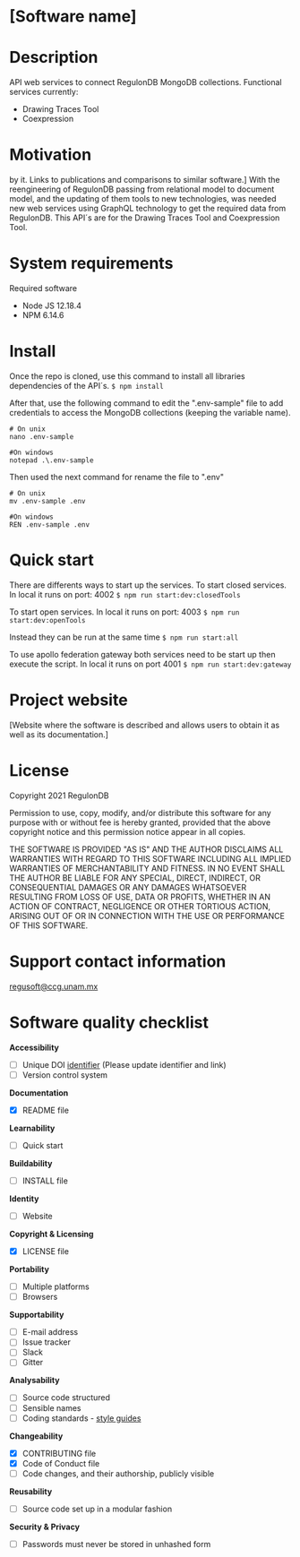 # [Software name]

# Description

API web services to connect RegulonDB MongoDB collections. Functional services currently:
- Drawing Traces Tool 
- Coexpression

# Motivation

by it. Links to publications and comparisons to similar software.]
With the reengineering of RegulonDB passing from relational model to document model, and the updating of them tools to new technologies, was needed new web services using GraphQL technology to get the required data from RegulonDB. This API´s are for the Drawing Traces Tool and Coexpression Tool.


# System requirements

Required software 
- Node JS 12.18.4 
- NPM 6.14.6

# Install 

Once the repo is cloned, use this command  to install all libraries dependencies of the API´s.
`$ npm install`

After that, use the following command to edit the ".env-sample" file to add credentials to access the MongoDB collections (keeping the variable name).
```
# On unix
nano .env-sample

#On windows
notepad .\.env-sample
```
Then used the next command for rename the file to ".env"
```
# On unix
mv .env-sample .env

#On windows
REN .env-sample .env
```


# Quick start

There are differents ways to start up the services.
To start closed services. In local it runs on port: 4002
    `$ npm run start:dev:closedTools`

To start open services. In local it runs on port: 4003
    `$ npm run start:dev:openTools`

Instead they can be run at the same time
    `$ npm run start:all`

To use apollo federation gateway both services need to be start up then execute the script. In local it runs on port 4001
    `$ npm run start:dev:gateway`



# Project website 

[Website where the software is described and allows users to obtain it as well as its documentation.]

# License

Copyright 2021 RegulonDB 

Permission to use, copy, modify, and/or distribute this software for any purpose with or without fee is hereby granted, provided that the above copyright notice and this permission notice appear in all copies.

THE SOFTWARE IS PROVIDED "AS IS" AND THE AUTHOR DISCLAIMS ALL WARRANTIES WITH REGARD TO THIS SOFTWARE INCLUDING ALL IMPLIED WARRANTIES OF MERCHANTABILITY AND FITNESS. IN NO EVENT SHALL THE AUTHOR BE LIABLE FOR ANY SPECIAL, DIRECT, INDIRECT, OR CONSEQUENTIAL DAMAGES OR ANY DAMAGES WHATSOEVER RESULTING FROM LOSS OF USE, DATA OR PROFITS, WHETHER IN AN ACTION OF CONTRACT, NEGLIGENCE OR OTHER TORTIOUS ACTION, ARISING OUT OF OR IN CONNECTION WITH THE USE OR PERFORMANCE OF THIS SOFTWARE.

# Support contact information

regusoft@ccg.unam.mx

# Software quality checklist


**Accessibility**

- [ ] Unique DOI [identifier](http://....) (Please update identifier and link)
- [ ] Version control system

**Documentation**

- [x] README file

**Learnability**

- [ ] Quick start

**Buildability**

- [ ] INSTALL file

**Identity**

- [ ] Website

**Copyright & Licensing**

- [x] LICENSE file

**Portability**

- [ ] Multiple platforms
- [ ] Browsers

**Supportability**

- [ ] E-mail address
- [ ] Issue tracker
- [ ] Slack
- [ ] Gitter

**Analysability**

- [ ] Source code structured
- [ ] Sensible names
- [ ] Coding standards - [style guides](http://google.github.io/styleguide/)

**Changeability**

- [x] CONTRIBUTING file
- [x] Code of Conduct file
- [ ] Code changes, and their authorship, publicly visible

**Reusability**

- [ ] Source code set up in a modular fashion

**Security & Privacy**

- [ ] Passwords must never be stored in unhashed form


